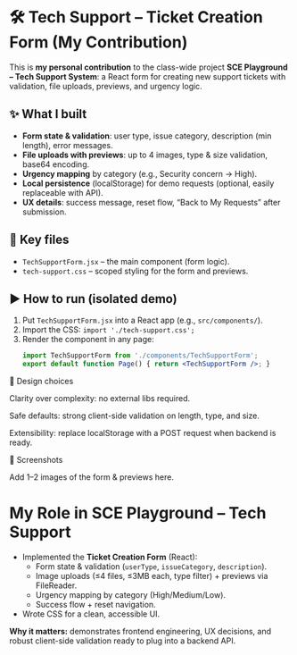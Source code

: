 # 🛠️ Tech Support – Ticket Creation Form (My Contribution)

This is **my personal contribution** to the class-wide project **SCE Playground – Tech Support System**:
a React form for creating new support tickets with validation, file uploads, previews, and urgency logic.

## ✨ What I built
- **Form state & validation**: user type, issue category, description (min length), error messages.
- **File uploads with previews**: up to 4 images, type & size validation, base64 encoding.
- **Urgency mapping** by category (e.g., Security concern → High).
- **Local persistence** (localStorage) for demo requests (optional, easily replaceable with API).
- **UX details**: success message, reset flow, “Back to My Requests” after submission.

## 🧩 Key files
- `TechSupportForm.jsx` – the main component (form logic).
- `tech-support.css` – scoped styling for the form and previews.

## ▶️ How to run (isolated demo)
1. Put `TechSupportForm.jsx` into a React app (e.g., `src/components/`).
2. Import the CSS: `import './tech-support.css';`
3. Render the component in any page:
   ```jsx
   import TechSupportForm from './components/TechSupportForm';
   export default function Page() { return <TechSupportForm />; }


🧠 Design choices

Clarity over complexity: no external libs required.

Safe defaults: strong client-side validation on length, type, and size.

Extensibility: replace localStorage with a POST request when backend is ready.

📸 Screenshots

Add 1–2 images of the form & previews here.

# My Role in SCE Playground – Tech Support

- Implemented the **Ticket Creation Form** (React):
  - Form state & validation (`userType`, `issueCategory`, `description`).
  - Image uploads (≤4 files, ≤3MB each, type filter) + previews via FileReader.
  - Urgency mapping by category (High/Medium/Low).
  - Success flow + reset navigation.
- Wrote CSS for a clean, accessible UI.

**Why it matters:** demonstrates frontend engineering, UX decisions, and robust client-side validation ready to plug into a backend API.

